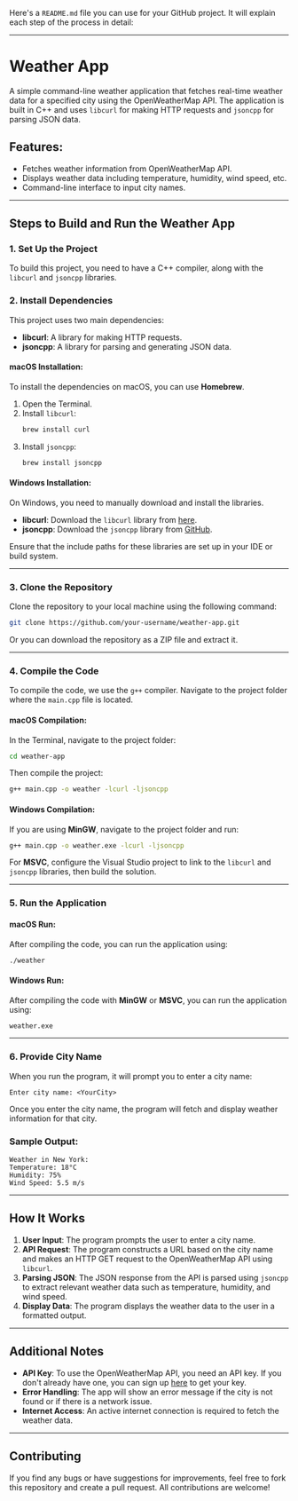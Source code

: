 Here's a `README.md` file you can use for your GitHub project. It will explain each step of the process in detail:

---

# Weather App

A simple command-line weather application that fetches real-time weather data for a specified city using the OpenWeatherMap API. The application is built in C++ and uses `libcurl` for making HTTP requests and `jsoncpp` for parsing JSON data.

## Features:
- Fetches weather information from OpenWeatherMap API.
- Displays weather data including temperature, humidity, wind speed, etc.
- Command-line interface to input city names.

---

## **Steps to Build and Run the Weather App**

### **1. Set Up the Project**

To build this project, you need to have a C++ compiler, along with the `libcurl` and `jsoncpp` libraries.

### **2. Install Dependencies**

This project uses two main dependencies:
- **libcurl**: A library for making HTTP requests.
- **jsoncpp**: A library for parsing and generating JSON data.

#### **macOS Installation:**
To install the dependencies on macOS, you can use **Homebrew**.

1. Open the Terminal.
2. Install `libcurl`:
   ```bash
   brew install curl
   ```
3. Install `jsoncpp`:
   ```bash
   brew install jsoncpp
   ```

#### **Windows Installation:**
On Windows, you need to manually download and install the libraries.

- **libcurl**: Download the `libcurl` library from [here](https://curl.haxx.se/download.html).
- **jsoncpp**: Download the `jsoncpp` library from [GitHub](https://github.com/open-source-parsers/jsoncpp).

Ensure that the include paths for these libraries are set up in your IDE or build system.

---

### **3. Clone the Repository**

Clone the repository to your local machine using the following command:

```bash
git clone https://github.com/your-username/weather-app.git
```

Or you can download the repository as a ZIP file and extract it.

---

### **4. Compile the Code**

To compile the code, we use the `g++` compiler. Navigate to the project folder where the `main.cpp` file is located.

#### **macOS Compilation:**
In the Terminal, navigate to the project folder:
```bash
cd weather-app
```
Then compile the project:
```bash
g++ main.cpp -o weather -lcurl -ljsoncpp
```

#### **Windows Compilation:**
If you are using **MinGW**, navigate to the project folder and run:
```bash
g++ main.cpp -o weather.exe -lcurl -ljsoncpp
```

For **MSVC**, configure the Visual Studio project to link to the `libcurl` and `jsoncpp` libraries, then build the solution.

---

### **5. Run the Application**

#### **macOS Run:**
After compiling the code, you can run the application using:
```bash
./weather
```

#### **Windows Run:**
After compiling the code with **MinGW** or **MSVC**, you can run the application using:
```bash
weather.exe
```

---

### **6. Provide City Name**

When you run the program, it will prompt you to enter a city name:
```text
Enter city name: <YourCity>
```
Once you enter the city name, the program will fetch and display weather information for that city.

### **Sample Output:**
```
Weather in New York:
Temperature: 18°C
Humidity: 75%
Wind Speed: 5.5 m/s
```

---

## **How It Works**

1. **User Input**: The program prompts the user to enter a city name.
2. **API Request**: The program constructs a URL based on the city name and makes an HTTP GET request to the OpenWeatherMap API using `libcurl`.
3. **Parsing JSON**: The JSON response from the API is parsed using `jsoncpp` to extract relevant weather data such as temperature, humidity, and wind speed.
4. **Display Data**: The program displays the weather data to the user in a formatted output.

---

## **Additional Notes**

- **API Key**: To use the OpenWeatherMap API, you need an API key. If you don't already have one, you can sign up [here](https://openweathermap.org/api) to get your key.
- **Error Handling**: The app will show an error message if the city is not found or if there is a network issue.
- **Internet Access**: An active internet connection is required to fetch the weather data.

---

## **Contributing**

If you find any bugs or have suggestions for improvements, feel free to fork this repository and create a pull request. All contributions are welcome!

